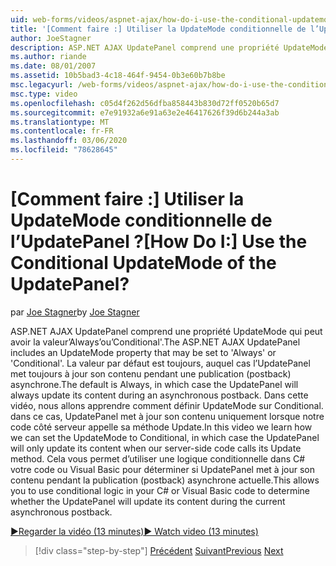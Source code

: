 ```yaml
---
uid: web-forms/videos/aspnet-ajax/how-do-i-use-the-conditional-updatemode-of-the-updatepanel
title: '[Comment faire :] Utiliser la UpdateMode conditionnelle de l’UpdatePanel ? | Microsoft Docs'
author: JoeStagner
description: ASP.NET AJAX UpdatePanel comprend une propriété UpdateMode qui peut avoir la valeur’Always’ou’Conditional'. La valeur par défaut est toujours, auquel cas le UpdatePan...
ms.author: riande
ms.date: 08/01/2007
ms.assetid: 10b5bad3-4c18-464f-9454-0b3e60b7b8be
msc.legacyurl: /web-forms/videos/aspnet-ajax/how-do-i-use-the-conditional-updatemode-of-the-updatepanel
msc.type: video
ms.openlocfilehash: c05d4f262d56dfba858443b830d72ff0520b65d7
ms.sourcegitcommit: e7e91932a6e91a63e2e46417626f39d6b244a3ab
ms.translationtype: MT
ms.contentlocale: fr-FR
ms.lasthandoff: 03/06/2020
ms.locfileid: "78628645"
---
```

# <a name="how-do-i-use-the-conditional-updatemode-of-the-updatepanel"></a><span data-ttu-id="9438b-105">[Comment faire :] Utiliser la UpdateMode conditionnelle de l’UpdatePanel ?</span><span class="sxs-lookup"><span data-stu-id="9438b-105">[How Do I:] Use the Conditional UpdateMode of the UpdatePanel?</span></span>

<span data-ttu-id="9438b-106">par [Joe Stagner](https://github.com/JoeStagner)</span><span class="sxs-lookup"><span data-stu-id="9438b-106">by [Joe Stagner](https://github.com/JoeStagner)</span></span>

<span data-ttu-id="9438b-107">ASP.NET AJAX UpdatePanel comprend une propriété UpdateMode qui peut avoir la valeur’Always’ou’Conditional'.</span><span class="sxs-lookup"><span data-stu-id="9438b-107">The ASP.NET AJAX UpdatePanel includes an UpdateMode property that may be set to 'Always' or 'Conditional'.</span></span> <span data-ttu-id="9438b-108">La valeur par défaut est toujours, auquel cas l’UpdatePanel met toujours à jour son contenu pendant une publication (postback) asynchrone.</span><span class="sxs-lookup"><span data-stu-id="9438b-108">The default is Always, in which case the UpdatePanel will always update its content during an asynchronous postback.</span></span> <span data-ttu-id="9438b-109">Dans cette vidéo, nous allons apprendre comment définir UpdateMode sur Conditional. dans ce cas, UpdatePanel met à jour son contenu uniquement lorsque notre code côté serveur appelle sa méthode Update.</span><span class="sxs-lookup"><span data-stu-id="9438b-109">In this video we learn how we can set the UpdateMode to Conditional, in which case the UpdatePanel will only update its content when our server-side code calls its Update method.</span></span> <span data-ttu-id="9438b-110">Cela vous permet d’utiliser une logique conditionnelle dans C# votre code ou Visual Basic pour déterminer si UpdatePanel met à jour son contenu pendant la publication (postback) asynchrone actuelle.</span><span class="sxs-lookup"><span data-stu-id="9438b-110">This allows you to use conditional logic in your C# or Visual Basic code to determine whether the UpdatePanel will update its content during the current asynchronous postback.</span></span>

[<span data-ttu-id="9438b-111">&#9654;Regarder la vidéo (13 minutes)</span><span class="sxs-lookup"><span data-stu-id="9438b-111">&#9654; Watch video (13 minutes)</span></span>](https://channel9.msdn.com/Blogs/ASP-NET-Site-Videos/how-do-i-use-the-conditional-updatemode-of-the-updatepanel)

> [!div class="step-by-step"]
> <span data-ttu-id="9438b-112">[Précédent](how-do-i-determine-whether-an-asynchronous-postback-has-occurred.md)
> [Suivant](how-do-i-implement-the-persistent-communications-pattern-with-the-updatepanel.md)</span><span class="sxs-lookup"><span data-stu-id="9438b-112">[Previous](how-do-i-determine-whether-an-asynchronous-postback-has-occurred.md)
[Next](how-do-i-implement-the-persistent-communications-pattern-with-the-updatepanel.md)</span></span>

